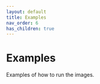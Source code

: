 ```yaml
---
layout: default
title: Examples
nav_order: 6
has_children: true
---
```

# Examples

Examples of how to run the images.